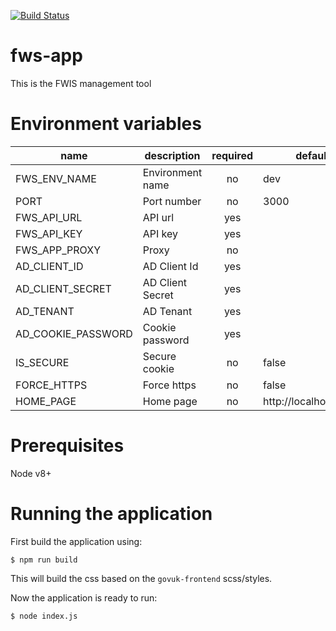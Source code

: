 [![Build Status](https://www.travis-ci.com/DEFRA/fws-app.svg?token=gaJqX8fxhoSAADGJKMvM&branch=master)](https://www.travis-ci.com/DEFRA/fws-app)

# fws-app
This is the FWIS management tool

# Environment variables

| name               | description      | required |        default        |       valid        | notes |
|--------------------|------------------|:--------:|-----------------------|:------------------:|-------|
| FWS_ENV_NAME       | Environment name |    no    | dev                   | dev,tst,pre,prd    |       |
| PORT               | Port number      |    no    | 3000                  |                    |       |
| FWS_API_URL        | API url          |    yes   |                       |                    |       |
| FWS_API_KEY        | API key          |    yes   |                       |                    |       |
| FWS_APP_PROXY      | Proxy            |    no    |                       |                    |       |
| AD_CLIENT_ID       | AD Client Id     |    yes   |                       |                    |       |
| AD_CLIENT_SECRET   | AD Client Secret |    yes   |                       |                    |       |
| AD_TENANT          | AD Tenant        |    yes   |                       |                    |       |
| AD_COOKIE_PASSWORD | Cookie password  |    yes   |                       |                    |       |
| IS_SECURE          | Secure cookie    |    no    | false                 |                    |       |
| FORCE_HTTPS        | Force https      |    no    | false                 |                    |       |
| HOME_PAGE          | Home page        |    no    | http://localhost:3000 |                    |       |

# Prerequisites

Node v8+

# Running the application

First build the application using:

`$ npm run build`

This will build the css based on the `govuk-frontend` scss/styles.

Now the application is ready to run:

`$ node index.js`
